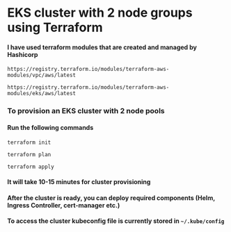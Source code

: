 # EKS cluster with 2 node groups using Terraform

#### I have used terraform modules that are created and managed by Hashicorp
```
https://registry.terraform.io/modules/terraform-aws-modules/vpc/aws/latest

https://registry.terraform.io/modules/terraform-aws-modules/eks/aws/latest

```

### To provision an EKS cluster with 2 node pools
#### Run the following commands
```
terraform init

terraform plan

terraform apply
```

#### It will take 10-15 minutes for cluster provisioning
#### After the cluster is ready, you can deploy required components (Helm, Ingress Controller, cert-manager etc.)
#### To access the cluster kubeconfig file is currently stored in ```~/.kube/config```

